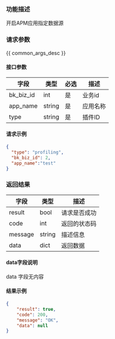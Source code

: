 ### 功能描述

开启APM应用指定数据源

### 请求参数

{{ common_args_desc }}

#### 接口参数

| 字段      | 类型   | 必选 | 描述     |
| --------- | ------ | ---- | -------- |
| bk_biz_id | int    | 是   | 业务id   |
| app_name  | string | 是   | 应用名称 |
| type      | string | 是   | 插件ID   |

#### 请求示例

```json
{
  "type": "profiling",
  "bk_biz_id": 2,
  "app_name":"test"
}
```

### 返回结果

| 字段    | 类型   | 描述         |
| ------- | ------ | ------------ |
| result  | bool   | 请求是否成功 |
| code    | int    | 返回的状态码 |
| message | string | 描述信息     |
| data    | dict   | 返回数据     |

#### data字段说明

data 字段无内容

#### 结果示例

```json
{
    "result": true,
    "code": 200,
    "message": "OK",
    "data": null
}
```